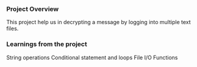 ### Project Overview

 This project help us in decrypting a message by logging into multiple text files.


### Learnings from the project

 String operations
Conditional statement and loops
File I/O
Functions


